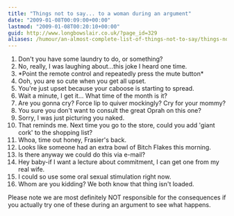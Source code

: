 ```yaml
---
title: "Things not to say... to a woman during an argument"
date: "2009-01-08T00:09:00+00:00"
lastmod: "2009-01-08T00:20:10+00:00"
guid: http://www.longbowslair.co.uk/?page_id=329
aliases: /humour/an-almost-complete-list-of-things-not-to-say/things-not-to-say-to-a-woman-during-an-argument/
---
```


1. Don't you have some laundry to do, or something?
2. No, really, I was laughing about...this joke I heard one time.
3. \*Point the remote control and repeatedly press the mute button\*
4. Ooh, you are so cute when you get all upset.
5. You're just upset because your caboose is starting to spread.
6. Wait a minute, I get it... What time of the month is it?
7. Are you gonna cry? Force lip to quiver mockingly? Cry for your mommy?
8. You sure you don't want to consult the great Oprah on this one?
9. Sorry, I was just picturing you naked.
10. That reminds me. Next time you go to the store, could you add 'giant cork' to the shopping list?
11. Whoa, time out honey, Frasier's back.
12. Looks like someone had an extra bowl of Bitch Flakes this morning.
13. Is there anyway we could do this via e-mail?
14. Hey baby-if I want a lecture about commitment, I can get one from my real wife.
15. I could so use some oral sexual stimulation right now.
16. Whom are you kidding? We both know that thing isn't loaded.

Please note we are most definitely NOT responsible for the consequences if you actually try one of these during an argument to see what happens.
